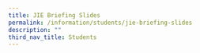 ```yaml
---
title: JIE Briefing Slides
permalink: /information/students/jie-briefing-slides
description: ""
third_nav_title: Students
---
```

